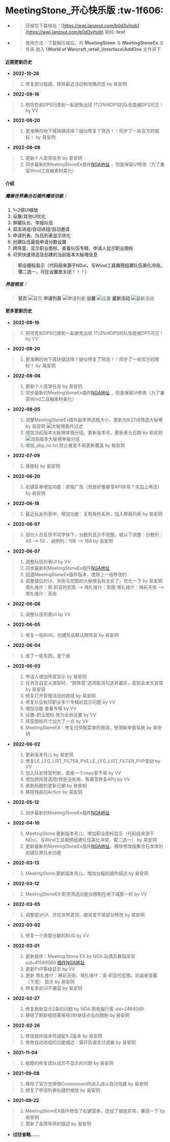 
# MeetingStone_开心快乐版 :tw-1f606: 

- > 压缩包下载地址：[https://wwi.lanzout.com/b0d3yjhob](https://wwi.lanzout.com/b0d3yjhob) 密码: **hrsf**
- > 使用方法：下载解压缩后，将 **MeetingStone** 与 **MeetingStoneEx** 文件夹 放入  **\World of Warcraft\_retail_\Interface\AddOns**  文件夹下

#### 近期更新历史
 - **2022-10-28**
>1. 修复部分报错、移除最近活动和攻略页签  by 易安玥

 - **2022-09-16**
>1. 把坦克和DPS归类到一起避免出现 1T/2N/6DPS的队伍能被DPS可见！  by VV

 - **2022-08-20**
>1. 更准确的地下城快捷选择？疑似修复了筛选！！同步了一些官方的图标！  by 易安玥

 - **2022-08-08**
>1. 更新个人周常任务  by 易安玥
>2. 同步最新的MeetingStoneEx插件[NGA地址](https://bbs.nga.cn/read.php?tid=30841564) ，但是保留UI修改（为了兼容Wind工具箱素材美化）

#### 介绍
##### 魔兽世界集合石插件魔改功能：
 1. 1~2倍UI缩放
 2. 设置/其他UI优化 
 3. 屏蔽队长、举报队伍 
 4. 双击进组/自动进组/自动邀请 
 5. 申请列表、队伍列表显示优化
 6. 创建队伍最低申请分数设置
 7. 跨阵营、显示职业图标、查看队伍专精、申请人显示职业图标
 8. 可供快速筛选及创建的当前版本大秘境信息

> **职业图标显示（代码段来源于NDui，与Wind工具箱预组建队伍美化冲突，需二选一，可在设置里关闭！！！）**

##### 界面预览：
> **首页**
![首页](Image/%E9%A6%96%E9%A1%B5.jpg)
> **申请列表**
![申请列表](Image/%E7%94%B3%E8%AF%B7%E5%88%97%E8%A1%A8.jpg)
> **设置**
![设置](Image/%E8%AE%BE%E7%BD%AE.jpg)
> **最新活动**
![最新活动](Image/%E6%9C%80%E6%96%B0%E6%B4%BB%E5%8A%A8.jpg)

#### 更多更新历史
 - **2022-09-16**
>1. 把坦克和DPS归类到一起避免出现 1T/2N/6DPS的队伍能被DPS可见！  by VV

 - **2022-08-20**
>1. 更准确的地下城快捷选择？疑似修复了筛选！！同步了一些官方的图标！  by 易安玥

 - **2022-08-08**
>1. 更新个人周常任务  by 易安玥
>2. 同步最新的MeetingStoneEx插件[NGA地址](https://bbs.nga.cn/read.php?tid=30841564) ，但是保留UI修改（为了兼容Wind工具箱素材美化）

 - **2022-08-05**
>1. 调整MeetingStoneEx插件副本筛选框大小，更新为9.27待筛选大秘境   by 易安玥
![大秘境条件过滤](Image/%E5%A4%A7%E7%A7%98%E5%A2%83%E6%9D%A1%E4%BB%B6%E8%BF%87%E6%BB%A4.png)
>2. 增加当前版本大秘境单独分组，更新版本号，更新表头日期   by 易安玥
![当前版本大秘境单独分组](Image/%E5%BD%93%E5%89%8D%E7%89%88%E6%9C%AC%E5%A4%A7%E7%A7%98%E5%A2%83.jpg)
>3. 增加_aby_no.txt,防止被爱不易更新覆盖   by 易安玥

 - **2022-07-09**
>1. 换图标   by 易安玥

 - **2022-06-20**
>1. 右键菜单增加功能：举报广告（但是好像暴雪API异常？先加上再说）   by 易安玥


 - **2022-06-18**
>1. 最近玩友列表中，增加功能：复制角色名称、加入屏蔽列表   by 易安玥


 - **2022-06-07**
>1. 部分人员反馈不同字体下，分数列显示不完整，做以下调整：分数列：40 --> 50   、说明列：198 --> 188   by 易安玥


 - **2022-06-07**
>1. 调整队伍列表UI by VV
>2. 同步最新的MeetingStoneEx插件[NGA地址](https://bbs.nga.cn/read.php?tid=30841564)
>2. 回退MeetingStoneEx插件版本，使用上一版修改的
>4. 调整错位的UI、天街与宏图的大秘境名称太长了，优化一下 by 易安玥
>	塔扎维什：索·莉亚的宏图  --> 塔扎维什：宏图
>	塔扎维什：琳彩天街       --> 塔扎维什：天街


 - **2022-06-06**
>1. 调整队伍列表UI by VV


 - **2022-06-05**
>1. 修复一些BUG，创建队伍默认跨阵营 by 易安玥

 - **2022-06-04**
>1. 改了一些东西，发个版


 - **2022-06-03**
>1.  申请人增加阵营显示 by 易安玥
>2.  任务及自定义类型时，“跨阵营”选项取消勾选并置灰，否则会发生异常  by 易安玥
>3.  修复打开管理活动的报错  by 易安玥
>4.  修复队伍有同职业多个专精的显示问题  by VV
>5.  增加功能 查看专精  by VV
>6.  设置-职业图标 改为全局设置  by VV
>7.  阵营图标尺寸加大了一点  by VV
>8.  MeetingStoneEX：修复旧举报菜单的错误，使用新举报系统  by 易安玥


 - **2022-06-02**
>1.  更新版本号儿 by 易安玥
>2.  修复LE_LFG_LIST_FILTER_PVE,LE_LFG_LIST_FILTER_PVP变动 by VV
>3.  加入队长阵营判断，直接一个copy爱不易 by VV
>4.  增加跨阵营选项(但是没有用，等暴雪修复API) by VV
>5.  更新标题的更新日期 by 易安玥
>6.  移除残疾的Action by 易安玥


 - **2022-05-12**

> 1. 同步最新的MeetingStoneEx插件[NGA地址](https://bbs.nga.cn/read.php?tid=30841564)


 - **2022-04-10**

> 1. MeetingStone:更新版本号儿、增加职业图标显示（代码段来源于NDui，与Wind工具箱预组建队伍美化冲突，需二选一） by 易安玥
> 2. 更新最新的MeetingStoneEx插件[NGA地址](https://bbs.nga.cn/read.php?tid=30841564)，移除修改版集合石本体的右键拉黑队长功能

 - **2022-03-13**

> 1. MeetingStone:更新版本号儿、增加台服的插件描述 by 易安玥

 - **2022-03-12**

> 1. MeetingStoneEX:职责筛选功能仅限制在地下城那一栏 by VV

 - **2022-03-05**

> 1. 调整部分UI、开启世界首领、跟进爱不易部分修改 by 易安玥

 - **2022-03-02**

> 1. 修复一个获取分数的BUG by VV

 - **2022-03-01**

> 1. 更新插件：Meeting Stone EX by NGA.玩偶风暴指挥官 uid=41589580 [插件NGA地址](https://nga.178.com/read.php?tid=30841564)
> 2. 更新PVP等级显示 by VV 
> 3. 更新 塔扎维什：琳彩天街、塔扎维什：索·莉亚的宏图、初诞者圣墓（下周） 显示 by 易安玥 
> 4. 修复多处UI不兼容 by 易安玥

 - **2022-02-27**

> 1. 修复刷新显示2条的问题 by NGA.雨夜独行客 uid=2464069 
> 2. 移除了刷新按钮需等待3秒继续点击的限制 by 易安玥

 - **2022-02-26**

> 1. 修改插件版本号适配9.2版本  by 易安玥 
> 2. 修改自动进组的功能描述：需开启语言过滤器  by 易安玥

 - **2021-11-04**

> 1. 粗糙的修复团队成员不显示的问题  by 易安玥

 - **2021-09-08**
> 1. 移除了官方觉得很Cooooooool的进入战斗自动隐藏  by 易安玥 
> 2. 修复了申请列表右键的缩放  by 易安玥

 - **2021-08-22**
>  1. MeetingStoneEX插件修改了右键菜单，造成了缩放异常，兼容一下  by 易安玥
>  2. 更新了金牌导师的描述  by 易安玥

 - **过往省略……**

